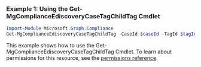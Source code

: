 ### Example 1: Using the Get-MgComplianceEdiscoveryCaseTagChildTag Cmdlet
```powershell
Import-Module Microsoft.Graph.Compliance
Get-MgComplianceEdiscoveryCaseTagChildTag -CaseId $caseId -TagId $tagId
```
This example shows how to use the Get-MgComplianceEdiscoveryCaseTagChildTag Cmdlet.
To learn about permissions for this resource, see the [permissions reference](/graph/permissions-reference).
